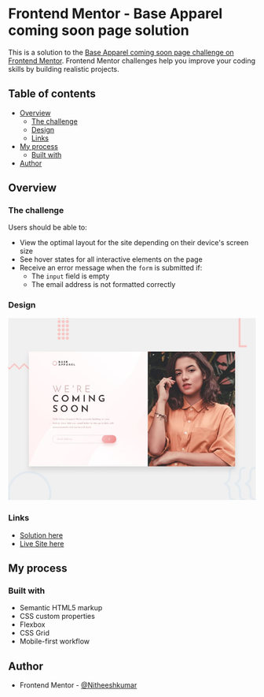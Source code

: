 # Frontend Mentor - Base Apparel coming soon page solution

This is a solution to the [Base Apparel coming soon page challenge on Frontend Mentor](https://www.frontendmentor.io/challenges/base-apparel-coming-soon-page-5d46b47f8db8a7063f9331a0). Frontend Mentor challenges help you improve your coding skills by building realistic projects. 

## Table of contents

- [Overview](#overview)
  - [The challenge](#the-challenge)
  - [Design](#design)
  - [Links](#links)
- [My process](#my-process)
  - [Built with](#built-with)
- [Author](#author)

## Overview

### The challenge

Users should be able to:

- View the optimal layout for the site depending on their device's screen size
- See hover states for all interactive elements on the page
- Receive an error message when the `form` is submitted if:
  - The `input` field is empty
  - The email address is not formatted correctly

### Design

![](design/desktop-preview.jpg)

### Links

- [Solution here](https://github.com/NitheeshKumar-C/base-apparel-coming-soon-master)
- [Live Site here](https://nitheeshkumar-c.github.io/base-apparel-coming-soon-master/)

## My process

### Built with

- Semantic HTML5 markup
- CSS custom properties
- Flexbox
- CSS Grid
- Mobile-first workflow

## Author

- Frontend Mentor - [@Nitheeshkumar](https://www.frontendmentor.io/profile/NitheeshKumar-C)

